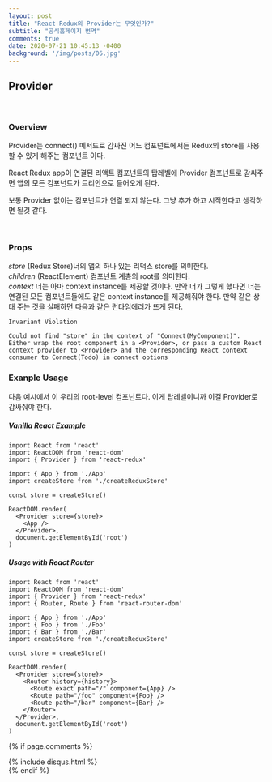 ```yaml
---
layout: post
title: "React Redux의 Provider는 무엇인가?"
subtitle: "공식홈페이지 번역"
comments: true
date: 2020-07-21 10:45:13 -0400
background: '/img/posts/06.jpg'
---
```


## Provider

<br>

### Overview
Provider는 connect() 메서드로 감싸진 어느 컴포넌트에서든 Redux의 store를 사용할 수 있게 해주는 컴포넌트 이다.

React Redux app이 연결된 리액트 컴포넌트의 탑레벨에 Provider 컴포넌트로 감싸주면 앱의 모든 컴포넌트가 트리안으로 들어오게 된다.

보통 Provider 없이는 컴포넌트가 연결 되지 않는다. 그냥 추가 하고 시작한다고 생각하면 될것 같다. 

<br>

### Props
<i class="font1">store</i> (Redux Store)너의 앱의 하나 있는 리덕스 store를 의미한다.
<br>
<i class="font1">children</i> (ReactElement) 컴포넌트 계층의 root를 의미한다.
<br>
<i class="font1">context</i> 너는 아마 context instance를 제공할 것이다. 만약 너가 그렇게 했다면 너는 연결된 모든 컴포넌트들에도 같은 context instance를 제공해줘야 한다. 만약 같은 상태 주는 것을 실패하면 다음과 같은 런타임에러가 뜨게 된다.
```
Invariant Violation

Could not find "store" in the context of "Connect(MyComponent)". Either wrap the root component in a <Provider>, or pass a custom React context provider to <Provider> and the corresponding React context consumer to Connect(Todo) in connect options
```

###  Exanple Usage
다음 예시에서 <App/>이 우리의 root-level 컴포넌트다. 이게 탑레벨이니까 이걸 Provider로 감싸줘야 한다.

##### Vanilla React Example
```
import React from 'react'
import ReactDOM from 'react-dom'
import { Provider } from 'react-redux'

import { App } from './App'
import createStore from './createReduxStore'

const store = createStore()

ReactDOM.render(
  <Provider store={store}>
    <App />
  </Provider>,
  document.getElementById('root')
)
```

##### Usage with React Router
```
import React from 'react'
import ReactDOM from 'react-dom'
import { Provider } from 'react-redux'
import { Router, Route } from 'react-router-dom'

import { App } from './App'
import { Foo } from './Foo'
import { Bar } from './Bar'
import createStore from './createReduxStore'

const store = createStore()

ReactDOM.render(
  <Provider store={store}>
    <Router history={history}>
      <Route exact path="/" component={App} />
      <Route path="/foo" component={Foo} />
      <Route path="/bar" component={Bar} />
    </Router>
  </Provider>,
  document.getElementById('root')
)
```



<!--필기체 샘플 
    <blockquote class="blockquote">The dreams of yesterday are the hopes of today and the reality of tomorrow. Science has not yet mastered prophecy. We predict too much for the next year and yet far too little for the next ten.</blockquote> -->

<!--타이틀 샘플 
    <h2 class="section-heading">Reaching for the Stars</h2> -->
<!--
    이미지와 이미지 아래 들어가는 텍스트 샘플 
<img class="img-fluid" src="https://source.unsplash.com/Mn9Fa_wQH-M/800x450" alt="Demo Image">
<span class="caption text-muted">To go places and do things that have never been done before – that’s what living is all about.</span> -->

{% if page.comments %}
<div id="post-disqus" class="container">
{% include disqus.html %}
</div>
{% endif %}